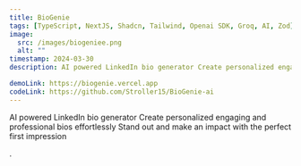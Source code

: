 ```yaml
---
title: BioGenie
tags: [TypeScript, NextJS, Shadcn, Tailwind, Openai SDK, Groq, AI, Zod]
image:
  src: /images/biogeniee.png
  alt: ""
timestamp: 2024-03-30
description: AI powered LinkedIn bio generator Create personalized engaging and professional bios effortlessly Stand out and make an impact with the perfect first impression.

demoLink: https://biogenie.vercel.app
codeLink: https://github.com/Stroller15/BioGenie-ai
---
```

AI powered LinkedIn bio generator Create personalized engaging and professional bios effortlessly Stand out and make an impact with the perfect first impression

.





